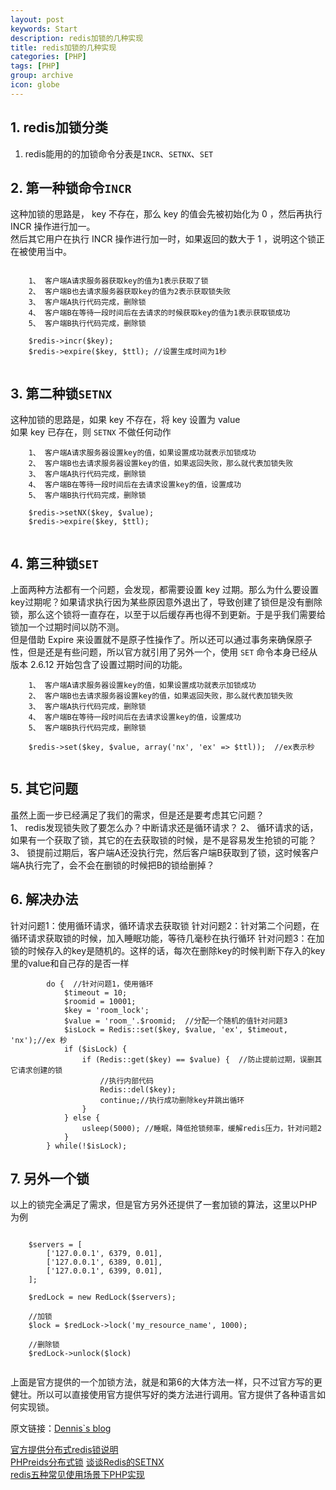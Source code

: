 ```yaml
---
layout: post
keywords: Start
description: redis加锁的几种实现
title: redis加锁的几种实现
categories: [PHP]
tags: [PHP]
group: archive
icon: globe
---
```




## 1. redis加锁分类
1. redis能用的的加锁命令分表是`INCR`、`SETNX`、`SET`

## 2. 第一种锁命令`INCR`
这种加锁的思路是， key 不存在，那么 key 的值会先被初始化为 0 ，然后再执行 INCR 操作进行加一。  
然后其它用户在执行 INCR 操作进行加一时，如果返回的数大于 1 ，说明这个锁正在被使用当中。  

```

    1、 客户端A请求服务器获取key的值为1表示获取了锁
    2、 客户端B也去请求服务器获取key的值为2表示获取锁失败
    3、 客户端A执行代码完成，删除锁
    4、 客户端B在等待一段时间后在去请求的时候获取key的值为1表示获取锁成功
    5、 客户端B执行代码完成，删除锁
 
    $redis->incr($key);
    $redis->expire($key, $ttl); //设置生成时间为1秒
    
```


## 3. 第二种锁`SETNX`
这种加锁的思路是，如果 key 不存在，将 key 设置为 value  
如果 key 已存在，则 `SETNX` 不做任何动作

```
    1、 客户端A请求服务器设置key的值，如果设置成功就表示加锁成功
    2、 客户端B也去请求服务器设置key的值，如果返回失败，那么就代表加锁失败
    3、 客户端A执行代码完成，删除锁
    4、 客户端B在等待一段时间后在去请求设置key的值，设置成功
    5、 客户端B执行代码完成，删除锁
    
    $redis->setNX($key, $value);
    $redis->expire($key, $ttl);
   
```

## 4. 第三种锁`SET`

上面两种方法都有一个问题，会发现，都需要设置 key 过期。那么为什么要设置key过期呢？如果请求执行因为某些原因意外退出了，导致创建了锁但是没有删除锁，那么这个锁将一直存在，以至于以后缓存再也得不到更新。于是乎我们需要给锁加一个过期时间以防不测。  
但是借助 Expire 来设置就不是原子性操作了。所以还可以通过事务来确保原子性，但是还是有些问题，所以官方就引用了另外一个，使用 `SET` 命令本身已经从版本 2.6.12 开始包含了设置过期时间的功能。

```
    1、 客户端A请求服务器设置key的值，如果设置成功就表示加锁成功
    2、 客户端B也去请求服务器设置key的值，如果返回失败，那么就代表加锁失败
    3、 客户端A执行代码完成，删除锁
    4、 客户端B在等待一段时间后在去请求设置key的值，设置成功
    5、 客户端B执行代码完成，删除锁
        
    $redis->set($key, $value, array('nx', 'ex' => $ttl));  //ex表示秒
    
```

## 5. 其它问题

虽然上面一步已经满足了我们的需求，但是还是要考虑其它问题？  
    1、 redis发现锁失败了要怎么办？中断请求还是循环请求？
    2、 循环请求的话，如果有一个获取了锁，其它的在去获取锁的时候，是不是容易发生抢锁的可能？
    3、 锁提前过期后，客户端A还没执行完，然后客户端B获取到了锁，这时候客户端A执行完了，会不会在删锁的时候把B的锁给删掉？


## 6. 解决办法

针对问题1：使用循环请求，循环请求去获取锁
针对问题2：针对第二个问题，在循环请求获取锁的时候，加入睡眠功能，等待几毫秒在执行循环
针对问题3：在加锁的时候存入的key是随机的。这样的话，每次在删除key的时候判断下存入的key里的value和自己存的是否一样

```
        do {  //针对问题1，使用循环
            $timeout = 10;
            $roomid = 10001;
            $key = 'room_lock';
            $value = 'room_'.$roomid;  //分配一个随机的值针对问题3
            $isLock = Redis::set($key, $value, 'ex', $timeout, 'nx');//ex 秒
            if ($isLock) {
                if (Redis::get($key) == $value) {  //防止提前过期，误删其它请求创建的锁
                    //执行内部代码
                    Redis::del($key);
                    continue;//执行成功删除key并跳出循环
                }
            } else {
                usleep(5000); //睡眠，降低抢锁频率，缓解redis压力，针对问题2
            }
        } while(!$isLock);

```

## 7. 另外一个锁
以上的锁完全满足了需求，但是官方另外还提供了一套加锁的算法，这里以PHP为例

```

    $servers = [
        ['127.0.0.1', 6379, 0.01],
        ['127.0.0.1', 6389, 0.01],
        ['127.0.0.1', 6399, 0.01],
    ];
    
    $redLock = new RedLock($servers);
    
    //加锁
    $lock = $redLock->lock('my_resource_name', 1000);
    
    //删除锁
    $redLock->unlock($lock)


```
上面是官方提供的一个加锁方法，就是和第6的大体方法一样，只不过官方写的更健壮。所以可以直接使用官方提供写好的类方法进行调用。官方提供了各种语言如何实现锁。

原文链接：[Dennis`s blog](http://ukagaka.github.io/php/2017/09/21/redisLock.html)  

[官方提供分布式redis锁说明](https://redis.io/topics/distlock)  
[PHPreids分布式锁](https://github.com/ronnylt/redlock-php)
[谈谈Redis的SETNX](https://huoding.com/2015/09/14/463)  
[redis五种常见使用场景下PHP实现](https://segmentfault.com/a/1190000008404117?hmsr=toutiao.io&utm_medium=toutiao.io&utm_source=toutiao.io)